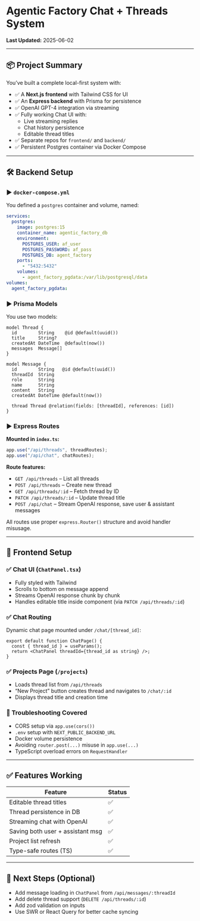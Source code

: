 # Agentic Factory Chat + Threads System

**Last Updated:** 2025-06-02

---

## 📦 Project Summary

You’ve built a complete local-first system with:

- ✅ A **Next.js frontend** with Tailwind CSS for UI
- ✅ An **Express backend** with Prisma for persistence
- ✅ OpenAI GPT-4 integration via streaming
- ✅ Fully working Chat UI with:
  - Live streaming replies
  - Chat history persistence
  - Editable thread titles
- ✅ Separate repos for `frontend/` and `backend/`
- ✅ Persistent Postgres container via Docker Compose

---

## 🛠️ Backend Setup

### ▶ `docker-compose.yml`

You defined a `postgres` container and volume, named:

```yaml
services:
  postgres:
    image: postgres:15
    container_name: agentic_factory_db
    environment:
      POSTGRES_USER: af_user
      POSTGRES_PASSWORD: af_pass
      POSTGRES_DB: agent_factory
    ports:
      - "5432:5432"
    volumes:
      - agent_factory_pgdata:/var/lib/postgresql/data
volumes:
  agent_factory_pgdata:
```

### ▶ Prisma Models

You use two models:

```
model Thread {
  id        String    @id @default(uuid())
  title     String?
  createdAt DateTime  @default(now())
  messages  Message[]
}

model Message {
  id        String   @id @default(uuid())
  threadId  String
  role      String
  name      String
  content   String
  createdAt DateTime @default(now())

  thread Thread @relation(fields: [threadId], references: [id])
}
```

### ▶ Express Routes

**Mounted in `index.ts`:**

```ts
app.use("/api/threads", threadRoutes);
app.use("/api/chat", chatRoutes);
```

**Route features:**

- `GET /api/threads` – List all threads
- `POST /api/threads` – Create new thread
- `GET /api/threads/:id` – Fetch thread by ID
- `PATCH /api/threads/:id` – Update thread title
- `POST /api/chat` – Stream OpenAI response, save user & assistant messages

All routes use proper `express.Router()` structure and avoid handler misusage.

---

## 💬 Frontend Setup

### ✅ Chat UI (`ChatPanel.tsx`)

- Fully styled with Tailwind
- Scrolls to bottom on message append
- Streams OpenAI response chunk by chunk
- Handles editable title inside component (via `PATCH /api/threads/:id`)

### ✅ Chat Routing

Dynamic chat page mounted under `/chat/[thread_id]`:

```tsx
export default function ChatPage() {
  const { thread_id } = useParams();
  return <ChatPanel threadId={thread_id as string} />;
}
```

### ✅ Projects Page (`/projects`)

- Loads thread list from `/api/threads`
- “New Project” button creates thread and navigates to `/chat/:id`
- Displays thread title and creation time

### 🔧 Troubleshooting Covered

- CORS setup via `app.use(cors())`
- `.env` setup with `NEXT_PUBLIC_BACKEND_URL`
- Docker volume persistence
- Avoiding `router.post(...)` misuse in `app.use(...)`
- TypeScript overload errors on `RequestHandler`

---

## ✅ Features Working

| Feature                         | Status |
|----------------------------------|--------|
| Editable thread titles           | ✅     |
| Thread persistence in DB         | ✅     |
| Streaming chat with OpenAI       | ✅     |
| Saving both user + assistant msg | ✅     |
| Project list refresh             | ✅     |
| Type-safe routes (TS)            | ✅     |

---

## 📎 Next Steps (Optional)

- Add message loading in `ChatPanel` from `/api/messages/:threadId`
- Add delete thread support (`DELETE /api/threads/:id`)
- Add zod validation on inputs
- Use SWR or React Query for better cache syncing
